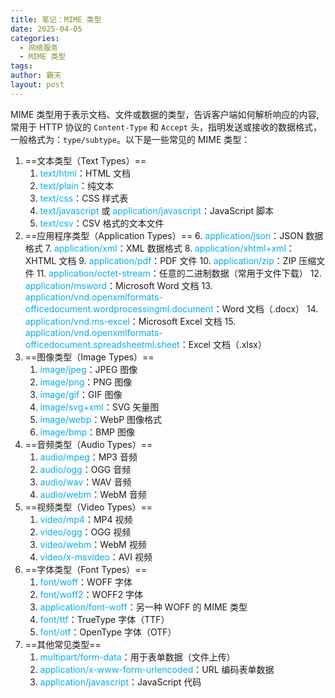 ```yaml
---
title: 笔记：MIME 类型
date: 2025-04-05
categories:
  - 网络服务
  - MIME 类型
tags: 
author: 霸天
layout: post
---
```

MIME 类型用于表示文档、文件或数据的类型，告诉客户端如何解析响应的内容,常用于 HTTP 协议的 `Content-Type` 和 `Accept` 头，指明发送或接收的数据格式，一般格式为：`type/subtype`。以下是一些常见的 MIME 类型：
1. ==文本类型（Text Types）==
    1. <font color="#00b0f0">text/html</font>：HTML 文档
    2. <font color="#00b0f0">text/plain</font>：纯文本
    3. <font color="#00b0f0">text/css</font>：CSS 样式表
    4. <font color="#00b0f0">text/javascript</font> 或 <font color="#00b0f0">application/javascript</font>：JavaScript 脚本
    5. <font color="#00b0f0">text/csv</font>：CSV 格式的文本文件
2. ==应用程序类型（Application Types）==
    6. <font color="#00b0f0">application/json</font>：JSON 数据格式
    7. <font color="#00b0f0">application/xml</font>：XML 数据格式
    8. <font color="#00b0f0">application/xhtml+xml</font>：XHTML 文档
    9. <font color="#00b0f0">application/pdf</font>：PDF 文件
    10. <font color="#00b0f0">application/zip</font>：ZIP 压缩文件
    11. <font color="#00b0f0">application/octet-stream</font>：任意的二进制数据（常用于文件下载）
    12. <font color="#00b0f0">application/msword</font>：Microsoft Word 文档
    13. <font color="#00b0f0">application/vnd.openxmlformats-officedocument.wordprocessingml.document</font>：Word 文档（.docx）
    14. <font color="#00b0f0">application/vnd.ms-excel</font>：Microsoft Excel 文档
    15. <font color="#00b0f0">application/vnd.openxmlformats-officedocument.spreadsheetml.sheet</font>：Excel 文档（.xlsx）
3. ==图像类型（Image Types）==
    1. <font color="#00b0f0">image/jpeg</font>：JPEG 图像
    2. <font color="#00b0f0">image/png</font>：PNG 图像
    3. <font color="#00b0f0">image/gif</font>：GIF 图像
    4. <font color="#00b0f0">image/svg+xml</font>：SVG 矢量图
    5. <font color="#00b0f0">image/webp</font>：WebP 图像格式
    6. <font color="#00b0f0">image/bmp</font>：BMP 图像
4. ==音频类型（Audio Types）==
    1. <font color="#00b0f0">audio/mpeg</font>：MP3 音频
    2. <font color="#00b0f0">audio/ogg</font>：OGG 音频
    3. <font color="#00b0f0">audio/wav</font>：WAV 音频
    4. <font color="#00b0f0">audio/webm</font>：WebM 音频
5. ==视频类型（Video Types）==
    1. <font color="#00b0f0">video/mp4</font>：MP4 视频
    2. <font color="#00b0f0">video/ogg</font>：OGG 视频
    3. <font color="#00b0f0">video/webm</font>：WebM 视频
    4. <font color="#00b0f0">video/x-msvideo</font>：AVI 视频
6. ==字体类型（Font Types）==
    1. <font color="#00b0f0">font/woff</font>：WOFF 字体
    2. <font color="#00b0f0">font/woff2</font>：WOFF2 字体
    3. <font color="#00b0f0">application/font-woff</font>：另一种 WOFF 的 MIME 类型
    4. <font color="#00b0f0">font/ttf</font>：TrueType 字体（TTF）
    5. <font color="#00b0f0">font/otf</font>：OpenType 字体（OTF）
7. ==其他常见类型==
    1. <font color="#00b0f0">multipart/form-data</font>：用于表单数据（文件上传）
    2. <font color="#00b0f0">application/x-www-form-urlencoded</font>：URL 编码表单数据
    3. <font color="#00b0f0">application/javascript</font>：JavaScript 代码